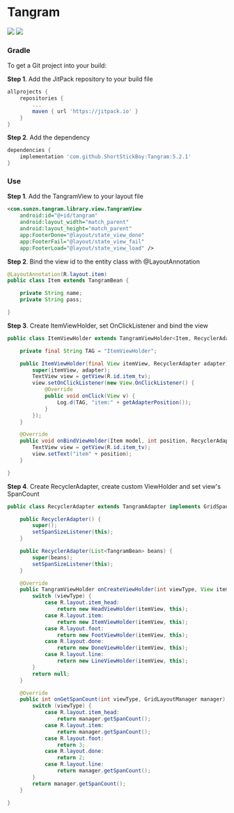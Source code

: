# Tangram

[![](https://jitpack.io/v/ShortStickBoy/Tangram.svg)](https://jitpack.io/#ShortStickBoy/Tangram)
[![](https://img.shields.io/badge/License-Apache%202.0-orange.svg)](http://www.apache.org/licenses/LICENSE-2.0.html)

### Gradle

To get a Git project into your build:

**Step 1**. Add the JitPack repository to your build file

```groovy
allprojects {
    repositories {
        ...
        maven { url 'https://jitpack.io' }
    }
}
```

**Step 2**. Add the dependency

```groovy
dependencies {
    implementation 'com.github.ShortStickBoy:Tangram:5.2.1'
}
```

### Use

**Step 1**. Add the TangramView to your layout file

```xml
<com.sunzn.tangram.library.view.TangramView
    android:id="@+id/tangram"
    android:layout_width="match_parent"
    android:layout_height="match_parent"
    app:FooterDone="@layout/state_view_done"
    app:FooterFail="@layout/state_view_fail"
    app:FooterLoad="@layout/state_view_load" />
```

**Step 2**. Bind the view id to the entity class with @LayoutAnnotation

```java
@LayoutAnnotation(R.layout.item)
public class Item extends TangramBean {

    private String name;
    private String pass;

}
```

**Step 3**. Create ItemViewHolder, set OnClickListener and bind the view

```java
public class ItemViewHolder extends TangramViewHolder<Item, RecyclerAdapter> {

    private final String TAG = "ItemViewHolder";

    public ItemViewHolder(final View itemView, RecyclerAdapter adapter) {
        super(itemView, adapter);
        TextView view = getView(R.id.item_tv);
        view.setOnClickListener(new View.OnClickListener() {
            @Override
            public void onClick(View v) {
                Log.d(TAG, "item:" + getAdapterPosition());
            }
        });
    }

    @Override
    public void onBindViewHolder(Item model, int position, RecyclerAdapter adapter) {
        TextView view = getView(R.id.item_tv);
        view.setText("item" + position);
    }

}
```

**Step 4**. Create RecyclerAdapter, create custom ViewHolder and set view's SpanCount

```java
public class RecyclerAdapter extends TangramAdapter implements GridSpanSizeListener {

    public RecyclerAdapter() {
        super();
        setSpanSizeListener(this);
    }

    public RecyclerAdapter(List<TangramBean> beans) {
        super(beans);
        setSpanSizeListener(this);
    }

    @Override
    public TangramViewHolder onCreateViewHolder(int viewType, View itemView) {
        switch (viewType) {
            case R.layout.item_head:
                return new HeadViewHolder(itemView, this);
            case R.layout.item:
                return new ItemViewHolder(itemView, this);
            case R.layout.foot:
                return new FootViewHolder(itemView, this);
            case R.layout.done:
                return new DoneViewHolder(itemView, this);
            case R.layout.line:
                return new LineViewHolder(itemView, this);
        }
        return null;
    }

    @Override
    public int onGetSpanCount(int viewType, GridLayoutManager manager) {
        switch (viewType) {
            case R.layout.item_head:
                return manager.getSpanCount();
            case R.layout.item:
                return manager.getSpanCount();
            case R.layout.foot:
                return 3;
            case R.layout.done:
                return 2;
            case R.layout.line:
                return manager.getSpanCount();
        }
        return manager.getSpanCount();
    }

}
```
